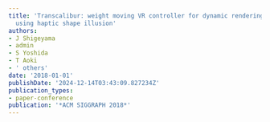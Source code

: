 ```yaml
---
title: 'Transcalibur: weight moving VR controller for dynamic rendering of 2D shape
  using haptic shape illusion'
authors:
- J Shigeyama
- admin
- S Yoshida
- T Aoki
- ' others'
date: '2018-01-01'
publishDate: '2024-12-14T03:43:09.827234Z'
publication_types:
- paper-conference
publication: '*ACM SIGGRAPH 2018*'
---
```

